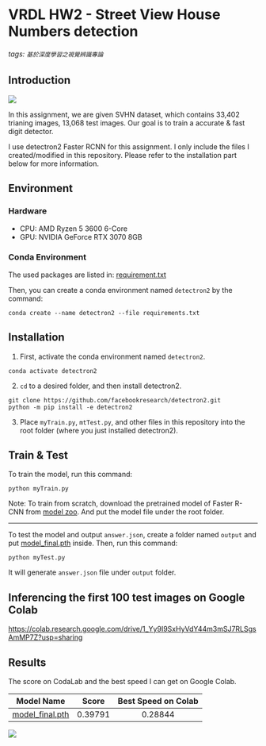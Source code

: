 # VRDL HW2 - Street View House Numbers detection
###### tags: `基於深度學習之視覺辨識專論`
## Introduction
![](https://i.imgur.com/NTT13MA.jpg)

In this assignment, we are given SVHN dataset, which contains 33,402 trianing images, 13,068 test images. Our goal is to train a accurate & fast digit detector.

I use detectron2 Faster RCNN for this assignment. I only include the files I created/modified in this repository. Please refer to the installation part below for more information.

## Environment
### Hardware
* CPU: AMD Ryzen 5 3600 6-Core
* GPU: NVIDIA GeForce RTX 3070 8GB

### Conda Environment
The used packages are listed in: [requirement.txt](https://drive.google.com/file/d/1VramN_qDKc84G0tdbePsmDLBieb-zmnz/view?usp=sharing)

Then, you can create a conda environment named `detectron2` by the command:
```
conda create --name detectron2 --file requirements.txt
```

## Installation
1. First, activate the conda environment named `detectron2`.
```
conda activate detectron2
```

2. `cd` to a desired folder, and then install detectron2.
```
git clone https://github.com/facebookresearch/detectron2.git
python -m pip install -e detectron2
```

3. Place `myTrain.py`, `mtTest.py`, and other files in this repository into the root folder (where you just installed detectron2).

## Train & Test

To train the model, run this command:
```
python myTrain.py
```
Note: To train from scratch, download the pretrained model of Faster R-CNN from [model zoo](https://github.com/facebookresearch/detectron2/blob/main/MODEL_ZOO.md#faster-r-cnn). And put the model file under the root folder.

---
To test the model and output `answer.json`, create a folder named `output` and put [model_final.pth](https://drive.google.com/file/d/132S-PPWmu94KEXdnRephOi8oZ2VIub-V/view?usp=sharing) inside. Then, run this command:
```
python myTest.py
```
It will generate `answer.json` file under `output` folder.

## Inferencing the first 100 test images on Google Colab
https://colab.research.google.com/drive/1_Yy9I9SxHyVdY44m3mSJ7RLSgsAmMP7Z?usp=sharing

## Results
The score on CodaLab and the best speed I can get on Google Colab.

| Model Name  | Score | Best Speed on Colab |
| :-: | :-: | :-: |
| [model_final.pth](https://drive.google.com/file/d/132S-PPWmu94KEXdnRephOi8oZ2VIub-V/view?usp=sharing)  |  0.39791  | 0.28844 |

![](https://i.imgur.com/WsXcQ9J.png)
